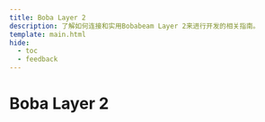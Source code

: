 ```yaml
---
title: Boba Layer 2
description: 了解如何连接和实用Bobabeam Layer 2来进行开发的相关指南。
template: main.html
hide:
  - toc
  - feedback
---
```


<h1 class='subsection-title'>Boba Layer 2</h1>
<div class='subsection-wrapper'></div>